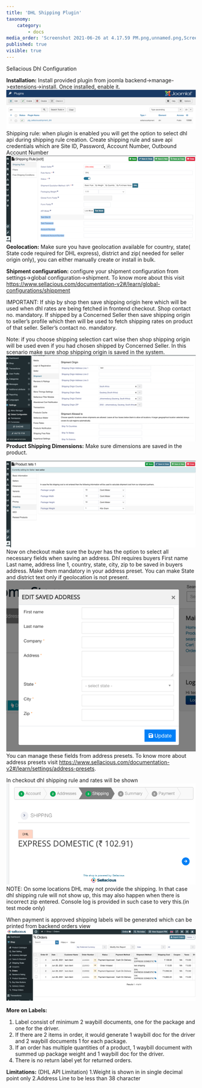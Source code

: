 ```yaml
---
title: 'DHL Shipping Plugin'
taxonomy:
    category:
        - docs
media_order: 'Screenshot 2021-06-26 at 4.17.59 PM.png,unnamed.png,Screenshot 2021-06-26 at 4.20.21 PM.png,Screenshot 2021-06-26 at 4.21.11 PM.png,Screenshot 2021-06-26 at 4.32.57 PM.png,Screenshot 2021-06-26 at 4.35.38 PM.png,Screenshot 2021-07-02 at 11.57.10 AM.png'
published: true
visible: true
---
```


Sellacious Dhl Configuration

**Installation:** Install provided plugin from joomla backend->manage->extensions->install. Once installed, enable it.
![Screenshot%202021-06-26%20at%204.17.59%20PM](Screenshot%202021-06-26%20at%204.17.59%20PM.png "Screenshot%202021-06-26%20at%204.17.59%20PM")
Shipping rule: when plugin is enabled you will get the option to select dhl api during shipping rule creation. Create shipping rule and save api credentials which are 
Site ID, Password, Account Number, Outbound Account Number
![unnamed](unnamed.png "unnamed")
**Geolocation:** Make sure you have geolocation available for country, state( State code required for DHL express), district and zip( needed for seller origin only), you can either manually create or install in bulk.

**Shipment configuration:** configure your shipment configuration from settings->global configuration->shipment. To know more about this visit https://www.sellacious.com/documentation-v2#/learn/global-configurations/shippment

IMPORTANT: If ship by shop then save shipping origin here which will be used when dhl rates are being fetched in frontend checkout. Shop contact no. mandatory.
If shipped by a Concerned Seller then save shipping origin to seller’s profile which then will be used to fetch shipping rates on product of that seller. Seller’s contact no. mandatory.

Note: if you choose shipping selection cart wise then shop shipping origin will be used even if you had chosen shipped by Concerned Seller. In this scenario make sure  shop shipping origin is saved in the system.
![Screenshot%202021-06-26%20at%204.20.21%20PM](Screenshot%202021-06-26%20at%204.20.21%20PM.png "Screenshot%202021-06-26%20at%204.20.21%20PM")
**Product Shipping Dimensions:** Make sure dimensions are saved in the product.

![Screenshot%202021-06-26%20at%204.21.11%20PM](Screenshot%202021-06-26%20at%204.21.11%20PM.png "Screenshot%202021-06-26%20at%204.21.11%20PM")
Now on checkout make sure the buyer has the option to select all necessary fields when saving an address. Dhl requires buyers First name Last name, address line 1, country, state, city, zip to be saved in buyers address. Make them mandatory in your address preset. You can make State and district text only if geolocation is not present. 
![Screenshot%202021-07-02%20at%2011.57.10%20AM](Screenshot%202021-07-02%20at%2011.57.10%20AM.png "Screenshot%202021-07-02%20at%2011.57.10%20AM")
You can manage these fields from address presets. To know more about address presets visit https://www.sellacious.com/documentation-v2#/learn/settings/address-presets.

In checkout dhl shipping rule and rates will be shown
![Screenshot%202021-06-26%20at%204.32.57%20PM](Screenshot%202021-06-26%20at%204.32.57%20PM.png "Screenshot%202021-06-26%20at%204.32.57%20PM")
NOTE: On some locations DHL may not provide the shipping. In that case dhl shipping rule will not show up, this may also happen when there is incorrect zip entered. Console log is provided in such case to very this.(in test mode only)

When payment is approved shipping labels will be generated  which can be printed from backend orders view 
![Screenshot%202021-06-26%20at%204.35.38%20PM](Screenshot%202021-06-26%20at%204.35.38%20PM.png "Screenshot%202021-06-26%20at%204.35.38%20PM")


**More on Labels:** 
1. Label consist of minimum 2 waybill documents, one for the package and one for the driver.
2. If there are 2 items in order, it would generate 1 waybill doc for the driver and 2 waybill documents 1 for each package.
3. If an order has multiple quantities of a product, 1 waybill document with summed up package weight and 1 waybill doc for the driver.
4. There is no return label yet for returned orders.

**Limitations:**
(DHL API Limitation)
1.Weight is shown in in single decimal point only
2.Address Line to be less than 38 character



